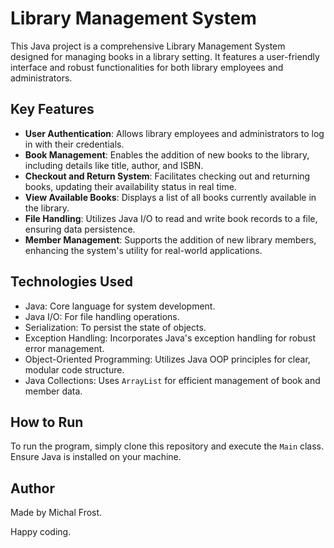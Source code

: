 # Library Management System

This Java project is a comprehensive Library Management System designed for managing books in a library setting. It features a user-friendly interface and robust functionalities for both library employees and administrators.

## Key Features

- **User Authentication**: Allows library employees and administrators to log in with their credentials.
- **Book Management**: Enables the addition of new books to the library, including details like title, author, and ISBN.
- **Checkout and Return System**: Facilitates checking out and returning books, updating their availability status in real time.
- **View Available Books**: Displays a list of all books currently available in the library.
- **File Handling**: Utilizes Java I/O to read and write book records to a file, ensuring data persistence.
- **Member Management**: Supports the addition of new library members, enhancing the system's utility for real-world applications.

## Technologies Used

- Java: Core language for system development.
- Java I/O: For file handling operations.
- Serialization: To persist the state of objects.
- Exception Handling: Incorporates Java's exception handling for robust error management.
- Object-Oriented Programming: Utilizes Java OOP principles for clear, modular code structure.
- Java Collections: Uses `ArrayList` for efficient management of book and member data.


## How to Run

To run the program, simply clone this repository and execute the `Main` class. Ensure Java is installed on your machine.

## Author
Made by Michal Frost.

Happy coding.